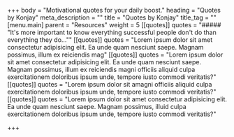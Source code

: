 +++
body = "Motivational quotes for your daily boost."
heading = "Quotes by Konjay"
meta_description = ""
title = "Quotes by Konjay"
title_tag = ""
[menu.main]
parent = "Resources"
weight = 5
[[quotes]]
quotes = "##### \"It's more important to know everything successful people don't do than everything they do...\""
[[quotes]]
quotes = "Lorem ipsum dolor sit amet consectetur adipisicing elit. Ea unde quam nesciunt saepe. Magnam possimus, illum ex reiciendis mag"
[[quotes]]
quotes = "Lorem ipsum dolor sit amet consectetur adipisicing elit. Ea unde quam nesciunt saepe. Magnam possimus, illum ex reiciendis magni officiis aliquid culpa exercitationem doloribus ipsum unde, tempore iusto commodi veritatis?"
[[quotes]]
quotes = "Lorem ipsum dolor sit amagni officiis aliquid culpa exercitationem doloribus ipsum unde, tempore iusto commodi veritatis?"
[[quotes]]
quotes = "Lorem ipsum dolor sit amet consectetur adipisicing elit. Ea unde quam nesciunt saepe. Magnam possimus, illuid culpa exercitationem doloribus ipsum unde, tempore iusto commodi veritatis?"

+++
